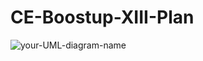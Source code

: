 # CE-Boostup-XIII-Plan

![your-UML-diagram-name](http://www.plantuml.com/plantuml/proxy?cache=no&src=https://raw.githubusercontent.com/CE63-KMITL/CE-Boostup-XIII-Plan/refs/heads/main/Plan.pu?token=GHSAT0AAAAAACW2S4WMCZXGWBAMSFHHZVLOZ5VW6LQ)
